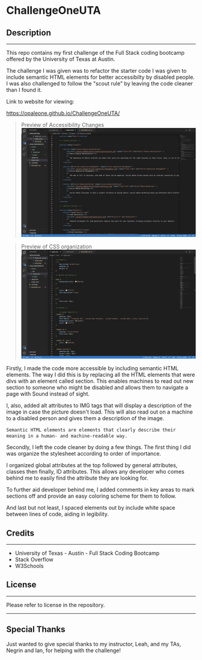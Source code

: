 # ChallengeOneUTA

## Description
---

This repo contains my first challenge of the Full Stack coding bootcamp offered by the University of Texas at Austin. 

The challenge I was given was to refactor the starter code I was given to include semantic HTML elements for better accessibilty by disabled people. I was also challenged to follow the "scout rule" by leaving the code cleaner than I found it.

Link to website for viewing:

https://opaleone.github.io/ChallengeOneUTA/

>Preview of Accessibility Changes
![image info](./assets/images/section-screen.png)

>Preview of CSS organization
![image info](./assets/images/css-screen.png)


Firstly, I made the code more accessible by including semantic HTML elements. The way I did this is by replacing all the HTML elements that were divs with an element called section. This enables machines to read out new section to someone who might be disabled and allows them to navigate a page with Sound instead of sight. 

I, also, added alt attributes to IMG tags that will display a description of the image in case the picture doesn't load. This will also read out on a machine to a disabled person and gives them a description of the image.
    
    Semantic HTML elements are elements that clearly describe their meaning in a human- and machine-readable way.
    
Secondly, I left the code cleaner by doing a few things. The first thing I did was organize the stylesheet according to order of importance. 

I organized global attributes at the top followed by general attributes, classes then finally, ID attributes. This allows any developer who comes behind me to easily find the attribute they are looking for.

To further aid developer behind me, I added comments in key areas to mark sections off and provide an easy coloring scheme for them to follow.

And last but not least, I spaced elements out by include white space between lines of code, aiding in legibility.

## Credits
---

* University of Texas - Austin - Full Stack Coding Bootcamp
* Stack Overflow
* W3Schools

## License
---

Please refer to license in the repository.

---

## Special Thanks

Just wanted to give special thanks to my instructor, Leah, and my TAs, Negrin and Ian, for helping with the challenge!